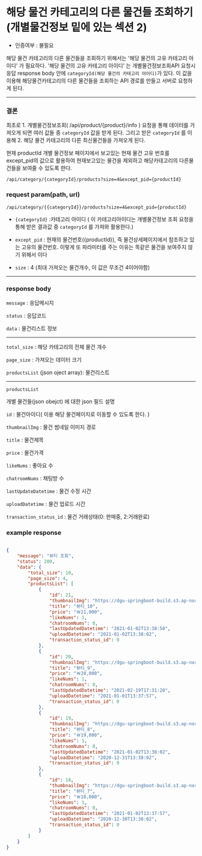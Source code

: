 # 해당 물건 카테고리의 다른 물건들 조회하기 (개별물건정보 밑에 있는 섹션 2)

* 인증여부 : 불필요

해당 물건 카테고리의 다른 물건들을 조회하기 위해서는 '해당 물건의 고유 카테고리 아이디' 가 필요하다. '해당 물건의 고유 카테고리 아이디' 는 개별물건정보조회API 요청시 응답 response body 안에 `categoryId(해당 물건의 카테고리 아이디)`가 있다. 이 값을 이용해 해당물건카테고리의 다른 물건들을 조회하는 API 경로를 만들고 서버로 요청하게 된다.

---
### 결론
최초로 1. 개별물건정보조회( /api/product/{product}/info ) 요청을 통해 데이터를 가져오게 되면 여러 값들 중 `categoryId` 값을 받게 된다. 그리고 받은 `categoryId` 를 이용해 2. 해당 물건 카테고리의 다른 최신물건들을 가져오게 된다.

현재 productId 개별 물건정보 페이지에서 보고있는 현재 물건 고유 번호를 except_pid의 값으로 활용하여 현재보고있는 물건을 제외하고 해당카테고리의 다른물건들을 보여줄 수 있도록 한다.

`/api/category/{categoryId}/products?size=4&except_pid={productId}`



### request param(path, url)

`/api/category/{{categoryId}}/products?size=4&except_pid={productId}`

* `{categoryId}` :카테고리 아이디 ( 이 카테고리아이디는 개별물건정보 조회 요청을 통해 받은 결과값 중 `categoryId` 를 가져와 활용한다.)

* `except_pid` : 현재의 물건번호({productId}), 즉 물건상세페이지에서 참조하고 있는 고유의 물건번호. 이렇게 또 파라미터를 주는 이유는 똑같은 물건을 보여주지 않기 위해서 이다

* `size` : 4 (최대 가져오는 물건개수, 이 값은 무조건 4이어야함)

--- 

### response body

`message` : 응답메시지

`status` : 응답코드

`data` : 물건리스트 정보

---
`total_size` : 해당 카테고리의 전체 물건 개수

`page_size` : 가져오는 데이터 크기

`productsList` (json oject array): 물건리스트

---
`productsList`

개별 물건들(json obejct) 에 대한 json 필드 설명

`id` : 물건아이디( 이용 해당 물건페이지로 이동할 수 있도록 한다. )

`thumbnailImg` : 물건 썸네일 이미지 경로

`title` : 물건제목

`price` : 물건가격

`likeNums` : 좋아요 수

`chatroomNums` : 채팅방 수

`lastUpdateDatetime` : 물건 수정 시간

`uploadDatetime` : 물건 업로드 시간

`transaction_status_id` : 물건 거래상태(0: 판매중, 2:거래완료)



### example response

```json

{
    "message": "뷰티 조회",
    "status": 200,
    "data": {
        "total_size": 10,
        "page_size": 4,
        "productsList": [
            {
                "id": 21,
                "thumbnailImg": "https://dgu-springboot-build.s3.ap-northeast-2.amazonaws.com/sample/124095805_1_1604844130_w292.jpg",
                "title": "뷰티_10",
                "price": "￦21,000",
                "likeNums": 1,
                "chatroomNums": 0,
                "lastUpdatedDatetime": "2021-01-02T13:38:50",
                "uploadDatetime": "2021-01-02T13:38:02",
                "transaction_status_id": 0
            },
            {
                "id": 20,
                "thumbnailImg": "https://dgu-springboot-build.s3.ap-northeast-2.amazonaws.com/sample/138720282_1_1611149403_w292.jpg",
                "title": "뷰티_9",
                "price": "￦20,000",
                "likeNums": 1,
                "chatroomNums": 0,
                "lastUpdatedDatetime": "2021-02-19T17:31:20",
                "uploadDatetime": "2021-01-01T13:37:57",
                "transaction_status_id": 0
            },
            {
                "id": 19,
                "thumbnailImg": "https://dgu-springboot-build.s3.ap-northeast-2.amazonaws.com/sample/143023655_1_1610617308_w292.jpg",
                "title": "뷰티_8",
                "price": "￦19,000",
                "likeNums": 1,
                "chatroomNums": 0,
                "lastUpdatedDatetime": "2021-01-02T13:38:02",
                "uploadDatetime": "2020-12-31T13:38:02",
                "transaction_status_id": 0
            },
            {
                "id": 18,
                "thumbnailImg": "https://dgu-springboot-build.s3.ap-northeast-2.amazonaws.com/sample/143156085_1_1611383813_w292.jpg",
                "title": "뷰티_7",
                "price": "￦18,000",
                "likeNums": 1,
                "chatroomNums": 0,
                "lastUpdatedDatetime": "2021-01-02T13:37:57",
                "uploadDatetime": "2020-12-30T13:38:02",
                "transaction_status_id": 0
            }
        ]
    }
}


```